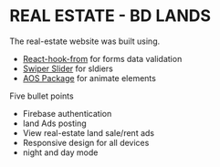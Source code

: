 # REAL ESTATE - BD LANDS

The real-estate website was built using.

- [React-hook-from](https://react-hook-form.com/) for forms data validation
- [Swiper Slider](https://swiperjs.com/) for sldiers
- [AOS Package](https://www.npmjs.com/package/aos) for animate elements

Five bullet points

- Firebase authentication
- land Ads posting
- View real-estate land sale/rent ads
- Responsive design for all devices
- night and day mode
